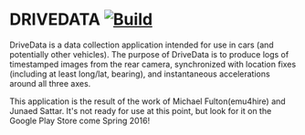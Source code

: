 DRIVEDATA [![Build](https://travis-ci.org/emu4hire/drivedata.svg?branch=development)](https://travis-ci.org/emu4hire/drivedata)
===========================

DriveData is a data collection application intended for use in cars (and potentially other vehicles).  The purpose of DriveData is to produce logs of timestamped images from the rear camera, synchronized with location fixes (including at least long/lat, bearing), and instantaneous accelerations around all three axes.

This application is the result of the work of Michael Fulton(emu4hire) and Junaed Sattar.  It's not ready for use at this point, but look for it on the Google Play Store come Spring 2016!
